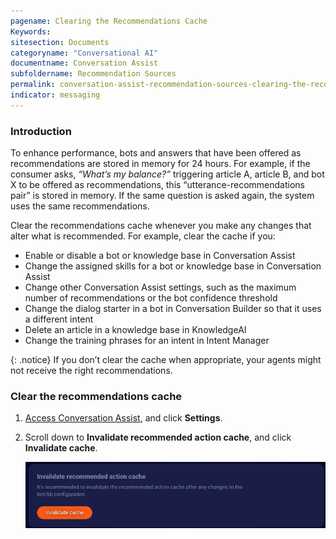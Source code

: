 ```yaml
---
pagename: Clearing the Recommendations Cache
Keywords:
sitesection: Documents
categoryname: "Conversational AI"
documentname: Conversation Assist
subfoldername: Recommendation Sources
permalink: conversation-assist-recommendation-sources-clearing-the-recommendations-cache.html
indicator: messaging
---
```


### Introduction

To enhance performance, bots and answers that have been offered as recommendations are stored in memory for 24 hours. For example, if the consumer asks, *“What’s my balance?”* triggering article A, article B, and bot X to be offered as recommendations, this “utterance-recommendations pair” is stored in memory. If the same question is asked again, the system uses the same recommendations.

Clear the recommendations cache whenever you make any changes that alter what is recommended. For example, clear the cache if you:

* Enable or disable a bot or knowledge base in Conversation Assist
* Change the assigned skills for a bot or knowledge base in Conversation Assist
* Change other Conversation Assist settings, such as the maximum number of recommendations or the bot confidence threshold
* Change the dialog starter in a bot in Conversation Builder so that it uses a different intent
* Delete an article in a knowledge base in KnowledgeAI
* Change the training phrases for an intent in Intent Manager

{: .notice}
If you don’t clear the cache when appropriate, your agents might not receive the right recommendations.

### Clear the recommendations cache

1. [Access Conversation Assist](conversation-assist-overview.html#access-conversation-assist), and click **Settings**.
2. Scroll down to **Invalidate recommended action cache**, and click **Invalidate cache**.

    <img width="800" alt="Button on Settings page for clearing recommendations cache" src="img/agentassist/clear_recommendations_cache.png">
